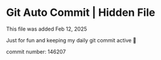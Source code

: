 # Git Auto Commit | Hidden File

This file was added Feb 12, 2025

Just for fun and keeping my daily git commit active 🤪

commit number: 146207
